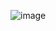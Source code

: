 ![image](https://user-images.githubusercontent.com/71166016/160281109-1eca22d0-d315-4527-bf71-54927f190326.png)
